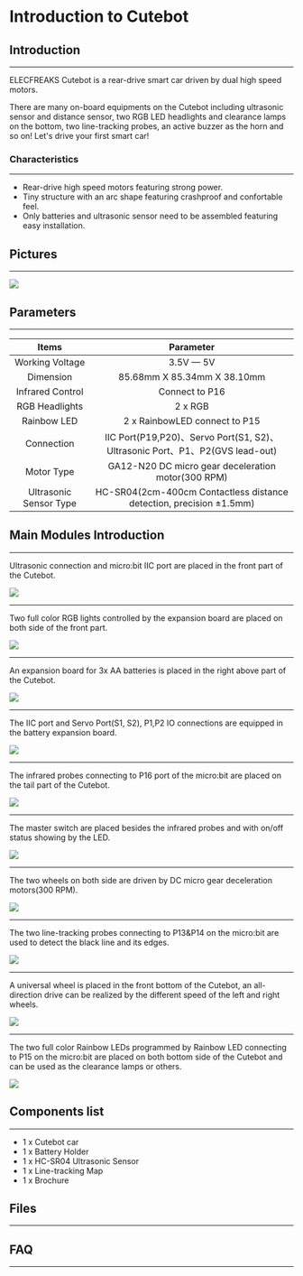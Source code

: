 # Introduction to Cutebot

## Introduction
---

ELECFREAKS Cutebot is a rear-drive smart car driven by dual high speed motors. 

There are many on-board equipments on the Cutebot including ultrasonic sensor and distance sensor, two RGB LED headlights and clearance lamps on the bottom, two line-tracking probes, an active buzzer as the horn and so on! Let's drive your first smart car!

### Characteristics
---

- Rear-drive high speed motors featuring strong power.
- Tiny structure with an arc shape featuring crashproof and confortable feel. 
- Only batteries and ultrasonic sensor need to be assembled featuring easy installation.

## Pictures
---
![](./images/cutebot_01_01.jpg)

## Parameters
---

|Items |Parameter|
|:-:|:-:|
|Working Voltage| 3.5V — 5V |
| Dimension |85.68mm X 85.34mm X 38.10mm|
|Infrared Control|Connect to P16|
|RGB Headlights|2 x RGB|
|Rainbow LED|2 x RainbowLED connect to P15|
| Connection |IIC Port(P19,P20)、Servo Port(S1, S2)、Ultrasonic Port、P1、P2(GVS lead-out)|
| Motor Type |GA12-N20 DC micro gear deceleration motor(300 RPM)|
| Ultrasonic Sensor Type |HC-SR04(2cm-400cm Contactless distance detection, precision ±1.5mm)|

## Main Modules Introduction
---
Ultrasonic connection and micro:bit IIC port are placed in the front part of the Cutebot.

![](./images/cutebot_01_02.jpg)

- - - - -

Two full color RGB lights controlled by the expansion board are placed on both side of the front part. 

![](./images/cutebot_01_03.jpg)


- - - - -

An expansion board for 3x AA batteries is placed in the right above part of the Cutebot.

![](./images/cutebot_01_04.jpg)

- - - - -

The IIC port and Servo Port(S1, S2), P1,P2 IO connections are equipped in the battery expansion board.

![](./images/cutebot_01_05.jpg)

- - - - -

The infrared probes connecting to P16 port of the micro:bit are placed on the tail part of the Cutebot.

![](./images/cutebot_01_06.jpg)

- - - - -

The master switch are placed besides the infrared probes and with on/off status showing by the LED.

![](./images/cutebot_01_07.jpg)

- - - - -

The two wheels on both side are driven by DC micro gear deceleration motors(300 RPM).

![](./images/cutebot_01_08.jpg)

- - - - -

The two line-tracking probes connecting to P13&P14 on the micro:bit are used to detect the black line and its edges.

![](./images/cutebot_01_09.jpg)

- - - - -

A universal wheel is placed in the front bottom of the Cutebot, an all-direction drive can be realized by the different speed of the left and right wheels. 

![](./images/cutebot_01_10.jpg)

- - - - -

The two full color  Rainbow LEDs programmed by  Rainbow LED connecting to P15 on the micro:bit are placed on both bottom side of the Cutebot and can be used as the clearance lamps or others.

![](./images/cutebot_01_11.jpg)
## Components list
---

- 1 x Cutebot car
- 1 x Battery Holder
- 1 x HC-SR04 Ultrasonic Sensor
- 1 x Line-tracking Map
- 1 x Brochure

## Files
---

## FAQ
---
